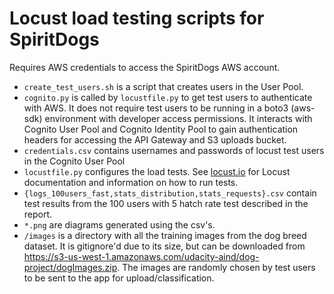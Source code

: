 # Locust load testing scripts for SpiritDogs

Requires AWS credentials to access the SpiritDogs AWS account.

- `create_test_users.sh` is a script that creates users in the User Pool.
- `cognito.py` is called by `locustfile.py` to get test users to authenticate with AWS. It does not require test users to be running in a boto3 (aws-sdk) environment with developer access permissions. It interacts with Cognito User Pool and Cognito Identity Pool to gain authentication headers for accessing the API Gateway and S3 uploads bucket.
- `credentials.csv` contains usernames and passwords of locust test users in the Cognito User Pool
- `locustfile.py` configures the load tests. See [locust.io](locust.io) for Locust documentation and information on how to run tests.
- `{logs_100users_fast,stats_distribution,stats_requests}.csv` contain test results from the 100 users with 5 hatch rate test described in the report.
- `*.png` are diagrams generated using the csv's.
- `/images` is a directory with all the training images from the dog breed dataset. It is gitignore'd due to its size, but can be downloaded from https://s3-us-west-1.amazonaws.com/udacity-aind/dog-project/dogImages.zip. The images are randomly chosen by test users to be sent to the app for upload/classification.
